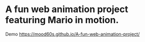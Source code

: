 # A fun web animation project featuring Mario in motion.
Demo 
https://mood60s.github.io/A-fun-web-animation-project/
